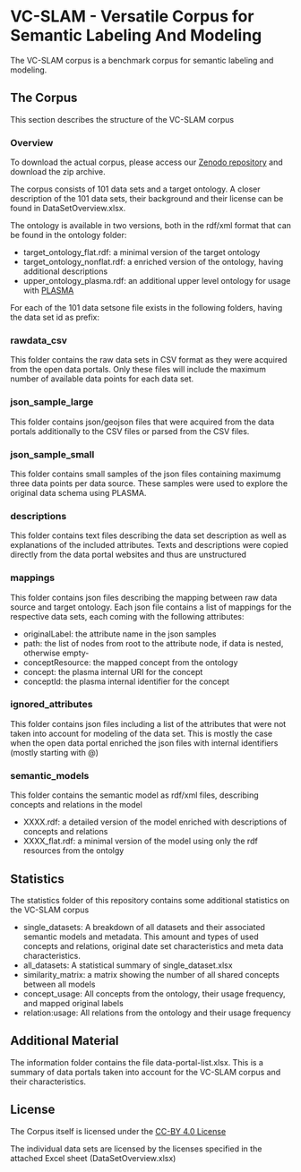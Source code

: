 # VC-SLAM - Versatile Corpus for Semantic Labeling And Modeling

The VC-SLAM corpus is a benchmark corpus for semantic labeling and modeling.

## The Corpus

This section describes the structure of the VC-SLAM corpus

### Overview

To download the actual corpus, please access our [Zenodo repository](https://zenodo.org/record/4355563) and download the zip archive.

The corpus consists of 101 data sets and a target ontology.
A closer description of the 101 data sets, their background and their license can be found in DataSetOverview.xlsx.

The ontology is available in two versions, both in the rdf/xml format that can be found in the ontology folder:
* target_ontology_flat.rdf: a minimal version of the target ontology
* target_ontology_nonflat.rdf: a enriched version of the ontology, having additional descriptions
* upper_ontology_plasma.rdf: an additional upper level ontology for usage with [PLASMA](https://github.com/tmdt-buw/plasma)

For each of the 101 data setsone file exists in the following folders, having the data set id as prefix:

### rawdata_csv

This folder contains the raw data sets in CSV format as they were acquired from the open data portals.
Only these files will include the maximum number of available data points for each data set.

### json_sample_large

This folder contains json/geojson files that were acquired from the data portals additionally to the CSV files or parsed from the CSV files.

### json_sample_small

This folder contains small samples of the json files containing maximumg three data points per data source. These samples were used to explore the original data schema using PLASMA.

### descriptions

This folder contains text files describing the data set description as well as explanations of the included attributes. Texts and descriptions were copied directly from the data portal websites and thus are unstructured 

### mappings

This folder contains json files describing the mapping between raw data source and target ontology. Each json file contains a list of mappings for the respective data sets, each coming with the following attributes:

* originalLabel: the attribute name in the json samples
* path: the list of nodes from root to the attribute node, if data is nested, otherwise empty-
* conceptResource: the mapped concept from the ontology
* concept: the plasma internal URI for the concept
* conceptId: the plasma internal identifier for the concept

### ignored_attributes

This folder contains json files including a list of the attributes that were not taken into account for modeling of the data set. This is mostly the case when the open data portal enriched the json files with internal identifiers (mostly starting with @)

### semantic_models

This folder contains the semantic model as rdf/xml files, describing concepts and relations in the model

* XXXX.rdf: a detailed version of the model enriched with descriptions of concepts and relations
* XXXX_flat.rdf: a minimal version of the model using only the rdf resources from the ontolgy

## Statistics
The statistics folder of this repository contains some additional statistics on the VC-SLAM corpus

* single_datasets: A breakdown of all datasets and their associated semantic models and metadata. This amount and types of used concepts and relations, original date set characteristics and meta data characteristics.
* all_datasets: A statistical summary of single_dataset.xlsx
* similarity_matrix: a matrix showing the number of all shared concepts between all models
* concept_usage: All concepts from the ontology, their usage frequency, and mapped original labels
* relation:usage: All relations from the ontology and their usage frequency

## Additional Material

The information folder contains the file data-portal-list.xlsx. This is a summary of data portals taken into account for the VC-SLAM corpus and their characteristics.


## License

The Corpus itself is licensed under the [CC-BY 4.0 License](https://creativecommons.org/licenses/by/4.0)

The individual data sets are licensed by the licenses specified in the attached Excel sheet (DataSetOverview.xlsx)